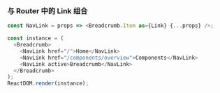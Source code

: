 ### 与 Router 中的 Link 组合

<!--start-code-->

```js
const NavLink = props => <Breadcrumb.Item as={Link} {...props} />;

const instance = (
  <Breadcrumb>
    <NavLink href="/">Home</NavLink>
    <NavLink href="/components/overview">Components</NavLink>
    <NavLink active>Breadcrumb</NavLink>
  </Breadcrumb>
);
ReactDOM.render(instance);
```

<!--end-code-->
